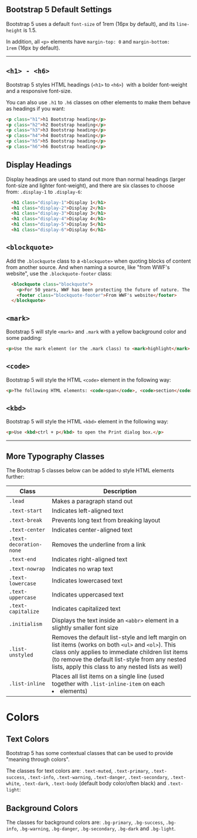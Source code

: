## Bootstrap 5 Default Settings

Bootstrap 5 uses a default `font-size` of 1rem (16px by default), and its `line-height` is 1.5.

In addition, all `<p>` elements have `margin-top: 0` and `margin-bottom: 1rem` (16px by default).

---

## `<h1> - <h6>`

Bootstrap 5 styles HTML headings (`<h1>` to `<h6>`)  with a bolder font-weight and a responsive font-size.

You can also use `.h1` to `.h6` classes on other elements to make them behave as headings if you want:

```html
<p class="h1">h1 Bootstrap heading</p>  
<p class="h2">h2 Bootstrap heading</p>  
<p class="h3">h3 Bootstrap heading</p>  
<p class="h4">h4 Bootstrap heading</p>  
<p class="h5">h5 Bootstrap heading</p>  
<p class="h6">h6 Bootstrap heading</p>
```

## Display Headings

Display headings are used to stand out more than normal headings (larger font-size and lighter font-weight), and there are six classes to choose from: `.display-1` to `.display-6`:

```html
  <h1 class="display-1">Display 1</h1>
  <h1 class="display-2">Display 2</h1>
  <h1 class="display-3">Display 3</h1>
  <h1 class="display-4">Display 4</h1>
  <h1 class="display-5">Display 5</h1>
  <h1 class="display-6">Display 6</h1>
```

## `<blockquote>`

Add the `.blockquote` class to a `<blockquote>` when quoting blocks of content from another source. And when naming a source, like "from WWF's website", use the `.blockquote-footer` class:

```html
  <blockquote class="blockquote">
    <p>For 50 years, WWF has been protecting the future of nature. The world's leading conservation organization, WWF works in 100 countries and is supported by 1.2 million members in the United States and close to 5 million globally.</p>
    <footer class="blockquote-footer">From WWF's website</footer>
  </blockquote>
```

## `<mark>`

Bootstrap 5 will style `<mark>` and `.mark` with a yellow background color and some padding:

```html
<p>Use the mark element (or the .mark class) to <mark>highlight</mark> text.</p>
```


## `<code>`

Bootstrap 5 will style the HTML `<code>` element in the following way:

```html
<p>The following HTML elements: <code>span</code>, <code>section</code>, and <code>div</code> defines a section in a document.</p>
```

## `<kbd>`

Bootstrap 5 will style the HTML `<kbd>` element in the following way:

```html
<p>Use <kbd>ctrl + p</kbd> to open the Print dialog box.</p>
```

---

## More Typography Classes

The Bootstrap 5 classes below can be added to style HTML elements further:

| Class                   | Description                                                                                                                                                                                                                                                     |
| ----------------------- | --------------------------------------------------------------------------------------------------------------------------------------------------------------------------------------------------------------------------------------------------------------- |
| `.lead`                 | Makes a paragraph stand out                                                                                                                                                                                                                                     |
| `.text-start`           | Indicates left-aligned text                                                                                                                                                                                                                                     |
| `.text-break`           | Prevents long text from breaking layout                                                                                                                                                                                                                         |
| `.text-center`          | Indicates center-aligned text                                                                                                                                                                                                                                   |
| `.text-decoration-none` | Removes the underline from a link                                                                                                                                                                                                                               |
| `.text-end`             | Indicates right-aligned text                                                                                                                                                                                                                                    |
| `.text-nowrap`          | Indicates no wrap text                                                                                                                                                                                                                                          |
| `.text-lowercase`       | Indicates lowercased text                                                                                                                                                                                                                                       |
| `.text-uppercase`       | Indicates uppercased text                                                                                                                                                                                                                                       |
| `.text-capitalize`      | Indicates capitalized text                                                                                                                                                                                                                                      |
| `.initialism`           | Displays the text inside an `<abbr>` element in a slightly smaller font size                                                                                                                                                                                    |
| `.list-unstyled`        | Removes the default list-style and left margin on list items (works on both `<ul>` and `<ol>`). This class only applies to immediate children list items (to remove the default list-style from any nested lists, apply this class to any nested lists as well) |
| `.list-inline`          | Places all list items on a single line (used together with `.list-inline-item` on each <li> elements)                                                                                                                                                           |


# Colors

## Text Colors

Bootstrap 5 has some contextual classes that can be used to provide "meaning through colors".

The classes for text colors are: `.text-muted`, `.text-primary`, `.text-success`, `.text-info`, `.text-warning`, `.text-danger`, `.text-secondary`, `.text-white`, `.text-dark`, `.text-body` (default body color/often black) and `.text-light`:

## Background Colors

The classes for background colors are: `.bg-primary`, `.bg-success`, `.bg-info`, `.bg-warning`, `.bg-danger`, `.bg-secondary`, `.bg-dark` and `.bg-light`.

